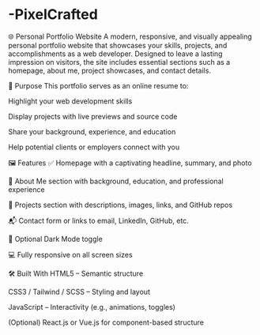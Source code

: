 # -PixelCrafted
🌐 Personal Portfolio Website
A modern, responsive, and visually appealing personal portfolio website that showcases your skills, projects, and accomplishments as a web developer. Designed to leave a lasting impression on visitors, the site includes essential sections such as a homepage, about me, project showcases, and contact details.

🎯 Purpose
This portfolio serves as an online resume to:

Highlight your web development skills

Display projects with live previews and source code

Share your background, experience, and education

Help potential clients or employers connect with you

🖼️ Features
✅ Homepage with a captivating headline, summary, and photo

📖 About Me section with background, education, and professional experience

💼 Projects section with descriptions, images, links, and GitHub repos

📬 Contact form or links to email, LinkedIn, GitHub, etc.

🌙 Optional Dark Mode toggle

💻 Fully responsive on all screen sizes

🛠️ Built With
HTML5 – Semantic structure

CSS3 / Tailwind / SCSS – Styling and layout

JavaScript – Interactivity (e.g., animations, toggles)

(Optional) React.js or Vue.js for component-based structure

